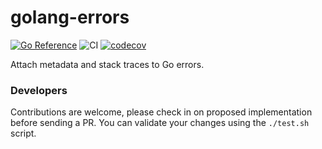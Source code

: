 # golang-errors
[![Go Reference](https://pkg.go.dev/badge/github.com/ibrt/golang-errors.svg)](https://pkg.go.dev/github.com/ibrt/golang-errors)
![CI](https://github.com/ibrt/golang-errors/actions/workflows/ci.yml/badge.svg)
[![codecov](https://codecov.io/gh/ibrt/golang-errors/branch/main/graph/badge.svg?token=BQVP881F9Z)](https://codecov.io/gh/ibrt/golang-errors)

Attach metadata and stack traces to Go errors.

### Developers

Contributions are welcome, please check in on proposed implementation before sending a PR. You can validate your changes using the `./test.sh` script.
